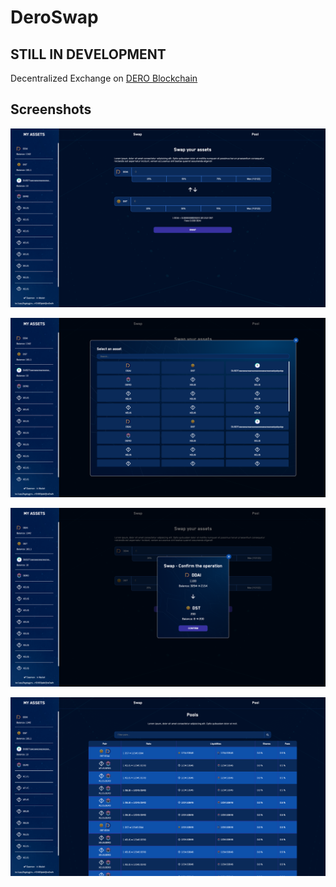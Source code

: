 # DeroSwap

## STILL IN DEVELOPMENT
Decentralized Exchange on [DERO Blockchain](https://dero.io)

## Screenshots

![Swap](/docs/1.png)

![Swap Select](/docs/2.png)

![Confirm](/docs/3.png)

![Pool](/docs/4.png)